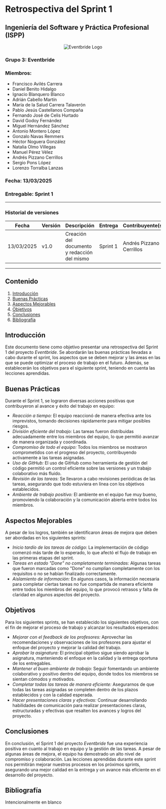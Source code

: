 # Retrospectiva del Sprint 1
## Ingeniería del Software y Práctica Profesional (ISPP)
<center><img src="https://iili.io/3BcQ3YJ.md.png" alt="Eventbride Logo"></img></center>

### Grupo 3: Eventbride

### Miembros:
- Francisco Avilés Carrera
- Daniel Benito Hidalgo
- Ignacio Blanquero Blanco
- Adrián Cabello Martín
- María de la Salud Carrera Talaverón
- Pablo Jesús Castellanos Compaña
- Fernando José de Celis Hurtado
- David Godoy Fernández
- Miguel Hernández Sánchez
- Antonio Montero López
- Gonzalo Navas Remmers
- Héctor Noguera González
- Natalia Olmo Villegas
- Manuel Pérez Vélez
- Andrés Pizzano Cerrillos
- Sergio Pons López
- Lorenzo Torralba Lanzas

### Fecha: 13/03/2025

### Entregable: Sprint 1

---

### Historial de versiones

| Fecha      | Versión | Descripción                                | Entrega  | Contribuyente(s)                    |
|------------|---------|--------------------------------------------|----------|-------------------------------------|
| 13/03/2025 | v1.0    | Creación del documento y redacción del mismo | Sprint 1 | Andrés Pizzano Cerrillos |

---

## Contenido
1. [Introducción](#intro)
2. [Buenas Prácticas](#buenas)
3. [Aspectos Mejorables](#mejorables)
4. [Objetivos](#objetivos)
5. [Conclusiones](#concl)
6. [Bibliografía](#bib)


<div id='intro'></div>

## Introducción

Este documento tiene como objetivo presentar una retrospectiva del Sprint 1 del proyecto *Eventbride*. Se abordarán las buenas prácticas llevadas a cabo durante el sprint, los aspectos que se deben mejorar y las áreas en las que se puede optimizar el proceso de trabajo en el futuro. Además, se establecerán los objetivos para el siguiente sprint, teniendo en cuenta las lecciones aprendidas.

<div id='buenas'></div>

## Buenas Prácticas

Durante el Sprint 1, se lograron diversas acciones positivas que contribuyeron al avance y éxito del trabajo en equipo:

- *Reacción a tiempo:* El equipo reaccionó de manera efectiva ante los imprevistos, tomando decisiones rápidamente para mitigar posibles riesgos.
- *División eficiente del trabajo:* Las tareas fueron distribuidas adecuadamente entre los miembros del equipo, lo que permitió avanzar de manera organizada y coordinada.
- *Compromiso de todo el equipo:* Todos los miembros se mostraron comprometidos con el progreso del proyecto, contribuyendo activamente a las tareas asignadas.
- *Uso de GitHub:* El uso de GitHub como herramienta de gestión del código permitió un control eficiente sobre las versiones y un trabajo colaborativo más fluido.
- *Revisión de las tareas:* Se llevaron a cabo revisiones periódicas de las tareas, asegurando que todo estuviera en línea con los objetivos establecidos.
- *Ambiente de trabajo positivo:* El ambiente en el equipo fue muy bueno, promoviendo la colaboración y la comunicación abierta entre todos los miembros.

<div id='mejorables'></div>

## Aspectos Mejorables

A pesar de los logros, también se identificaron áreas de mejora que deben ser abordadas en los siguientes sprints:

- *Inicio tardío de las tareas de código:* La implementación de código comenzó más tarde de lo esperado, lo que afectó el flujo de trabajo en las primeras etapas del sprint.
- *Tareas en estado "Done" no completamente terminadas:* Algunas tareas que fueron marcadas como "Done" no cumplían completamente con los requisitos o no se habían finalizado correctamente.
- *Aislamiento de información:* En algunos casos, la información necesaria para completar ciertas tareas no fue compartida de manera eficiente entre todos los miembros del equipo, lo que provocó retrasos y falta de claridad en algunos aspectos del proyecto.

<div id='objetivos'></div>

## Objetivos

Para los siguientes sprints, se han establecido los siguientes objetivos, con el fin de mejorar el proceso de trabajo y alcanzar los resultados esperados:

- *Mejorar con el feedback de los profesores:* Aprovechar las recomendaciones y observaciones de los profesores para ajustar el enfoque del proyecto y mejorar la calidad del trabajo.
- *Aprobar la asignatura:* El principal objetivo sigue siendo aprobar la asignatura, manteniendo el enfoque en la calidad y la entrega oportuna de los entregables.
- *Mantener el buen ambiente de trabajo:* Seguir fomentando un ambiente colaborativo y positivo dentro del equipo, donde todos los miembros se sientan cómodos y motivados.
- *Completar todas las tareas de manera eficiente:* Asegurarnos de que todas las tareas asignadas se completen dentro de los plazos establecidos y con la calidad esperada.
- *Hacer presentaciones claras y efectivas:* Continuar desarrollando habilidades de comunicación para realizar presentaciones claras, estructuradas y efectivas que resalten los avances y logros del proyecto.

<div id='concl'></div>

## Conclusiones

En conclusión, el Sprint 1 del proyecto *Eventbride* fue una experiencia positiva en cuanto al trabajo en equipo y la gestión de las tareas. A pesar de algunas áreas de mejora, el equipo ha demostrado un alto nivel de compromiso y colaboración. Las lecciones aprendidas durante este sprint nos permitirán mejorar nuestros procesos en los próximos sprints, asegurando una mejor calidad en la entrega y un avance más eficiente en el desarrollo del proyecto.

<div id='bib'></div>

## Bibliografía

Intencionalmente en blanco